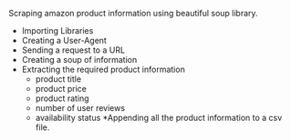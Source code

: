 Scraping amazon product information using beautiful soup library.


  * Importing Libraries
  * Creating a User-Agent
  * Sending a request to a URL
  * Creating a soup of information
  * Extracting the required product information
      - product title
      - product price
      - product rating
      - number of user reviews
      - availability status
  *Appending all the product information to a csv file.
